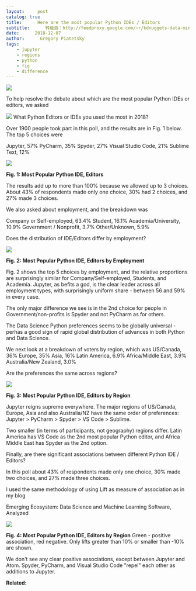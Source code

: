 ```yaml
---
layout:     post
catalog: true
title:      Here are the most popular Python IDEs / Editors
subtitle:      转载自：http://feedproxy.google.com/~r/kdnuggets-data-mining-analytics/~3/8KGieq5LpPU/most-popular-python-ide-editor.html
date:      2018-12-07
author:      Gregory Piatetsky
tags:
    - jupyter
    - regions
    - python
    - fig
    - difference
---
```


![](http://feedproxy.google.com/images/python-200.jpg)

To help resolve the debate about which are the most popular Python IDEs or editors, we asked



![](http://feedproxy.google.com/images/python-200.jpg)
What Python Editors or IDEs you used the most in 2018?



Over 1900 people took part in this poll, and the results are in Fig. 1 below.
The top 5 choices were

 Jupyter, 57%
 PyCharm, 35%
 Spyder, 27%
 Visual Studio Code, 21%
 Sublime Text, 12%

![](http://feedproxy.google.com/images/poll-top-python-ide-468.jpg)

**Fig. 1: Most Popular Python IDE, Editors**


The results add up to more than 100% because we allowed 
up to 3 choices. About 43% of respondents made only one choice,
30% had 2 choices, and 27% made 3 choices.


We also asked about employment, and the breakdown was 

 Company or Self-employed, 63.4%
 Student, 16.1%
 Academia/University, 10.9%
 Government / Nonprofit, 3.7%
 Other/Unknown, 5.9%

Does the distribution of IDE/Editors differ by employment?


![](http://feedproxy.google.com/images/poll-top-python-ide-by-employment-607.jpg)

**Fig. 2: Most Popular Python IDE, Editors by Employment**


Fig. 2 shows the top 5 choices by employment, and the relative proportions are surprisingly similar for Company/Self-employed, Students, and Academia. Jupyter, as befits a god, is the clear leader across all employment types, with surprisingly uniform share - between 56 and 59% in every case.


The only major difference we see is in the 2nd choice for people in Government/non-profits is Spyder and not PyCharm as for others.


The Data Science Python preferences seems to be globally universal - perhas a good sign of rapid global distribution of advances in both Python and Data Science. 


We next look at a breakdown of voters by region, which was
US/Canada, 36%
Europe, 35%
Asia, 16%
Latin America, 6.9%
Africa/Middle East, 3.9%
Australia/New Zealand, 3.0%


Are the preferences the same across regions?


![](http://feedproxy.google.com/images/poll-top-python-ide-by-region-512.jpg)

**Fig. 3: Most Popular Python IDE, Editors by Region**


Jupyter reigns supreme everywhere.
The major regions of US/Canada, Europe, Asia and also Australia/NZ have the same order of preferences: 
Jupyter > PyCharm > Spyder > VS Code > Sublime.


Two smaller (in terms of participants, not geography) regions differ. 
Latin America has VS Code as the 2nd most popular Python editor, 
and Africa Middle East has Spyder as the 2nd option.


Finally, are there significant associations between different 
Python IDE / Editors?


In this poll about 43% of respondents made only one choice,
30% made two choices, and 27% made three choices.


I used the same methodology of using Lift as measure of association as in my blog 

Emerging Ecosystem: Data Science and Machine Learning Software, Analyzed


![](http://feedproxy.google.com/images/poll-top-python-ide-assoc-607.jpg)

**Fig. 4: Most Popular Python IDE, Editors by Region**
Green - positive association, red negative. 
Only lifts greater than 10% or smaller than -10% are shown.


We don't see any clear positive associations, except between Jupyter and Atom. Spyder, PyCharm, and Visual Studio Code "repel" each other as additions to Jupyter.


**Related:**



 






